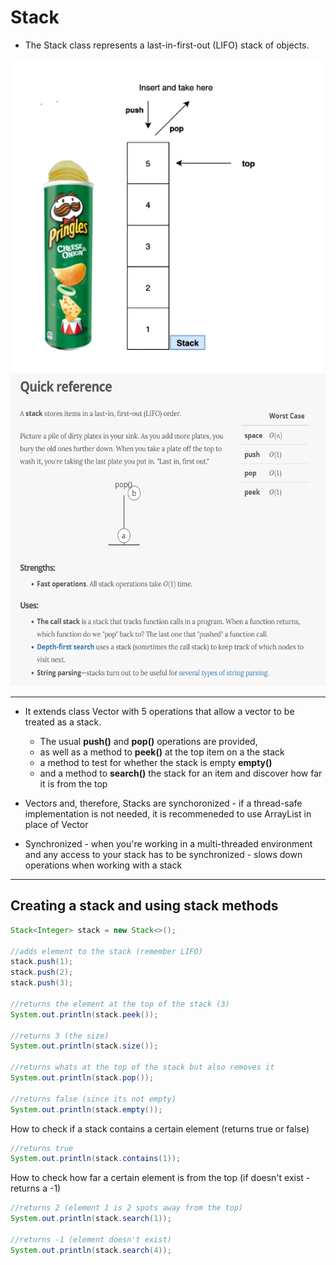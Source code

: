 # Stack
-  The Stack class represents a last-in-first-out (LIFO) stack of objects.

<img src="stack.PNG" height="500">

<img src="StackQuickRef.PNG" height="500">

---------------------

-  It extends class Vector with 5 operations that allow a vector to be treated as a stack. 
    -  The usual **push()** and **pop()** operations are provided, 
    -  as well as a method to **peek()** at the top item on a the stack
    -  a method to test for whether the stack is empty **empty()**
    -  and a method to **search()** the stack for an item and discover how far it is from the top

-  Vectors and, therefore, Stacks are synchoronized
        -  if a thread-safe implementation is not needed, it is recommeneded to use ArrayList in place of Vector 
-  Synchronized - when you're working in a multi-threaded environment and any access to your stack has to be synchronized
        -  slows down operations when working with a stack

 ------------------------
 ## Creating a stack and using stack methods
```java
Stack<Integer> stack = new Stack<>();

//adds element to the stack (remember LIFO)
stack.push(1);
stack.push(2);
stack.push(3);

//returns the element at the top of the stack (3)
System.out.println(stack.peek());

//returns 3 (the size)
System.out.println(stack.size());

//returns whats at the top of the stack but also removes it
System.out.println(stack.pop());

//returns false (since its not empty)
System.out.println(stack.empty());
```

How to check if a stack contains a certain element (returns true or false)
```java
//returns true
System.out.println(stack.contains(1));
```

How to check how far a certain element is from the top (if doesn't exist - returns a -1)
```java
//returns 2 (element 1 is 2 spots away from the top)
System.out.println(stack.search(1));

//returns -1 (element doesn't exist)
System.out.println(stack.search(4));
```
